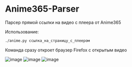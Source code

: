 # Anime365-Parser

Парсер прямой ссылки на видео с плеера от Anime365

Использование:
```bash
./anime.py ссылка_на_страницу_с_плеером
```

Команда сразу откроет браузер Firefox с открытым видео

![image](https://user-images.githubusercontent.com/16352397/65528830-c2ee4c80-defd-11e9-9c72-3f88ac78e1d0.png)
![image](https://user-images.githubusercontent.com/16352397/65529932-bcf96b00-deff-11e9-8d63-1ae60d21579f.png)
![image](https://user-images.githubusercontent.com/16352397/65528869-d3062c00-defd-11e9-9e77-04f167f6b512.png)
